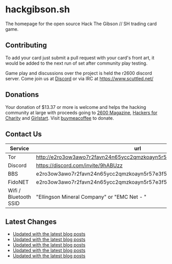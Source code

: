 # hackgibson.sh
The homepage for the open source Hack The Gibson // SH trading card game.


## Contributing

To add your card just submit a pull request with your card's front art, it would be added to the next run of set after community play testing.

Game play and discussions over the project is held the r2600 discord server. Come join us at [Discord](https://discord.com/invite/9hABUzz) or via IRC at https://www.scuttled.net/


## Donations

Your donation of $13.37 or more is welcome and helps the hacking community at large with proceeds going to [2600 Magazine](https://2600.com/), [Hackers for Charity](https://hackersforcharity.org) and [Girlstart](https://girlstart.org).  Visit [buymeacoffee](https://www.buymeacoffee.com/hackgibson.sh) to donate.


## Contact Us

Service | url
-|-
Tor | http://e2ro3ow3awo7r2favn24n65ycc2qmzkoayn5r57e3f56nvjwdcgg32ad.onion
Discord | https://discord.com/invite/9hABUzz
BBS | e2ro3ow3awo7r2favn24n65ycc2qmzkoayn5r57e3f56nvjwdcgg32ad.onion:23
FidoNET | e2ro3ow3awo7r2favn24n65ycc2qmzkoayn5r57e3f56nvjwdcgg32ad.onion:24554
Wifi / Bluetooth SSID | "Ellingson Mineral Company" or "EMC Net - <fidonet address>"

## Latest Changes
<!-- BLOG-POST-LIST:START -->
- [Updated with the latest blog posts](https://github.com/DFW2600/hackgibson.sh/commit/26dc2b235ed5550a689fac7962a1c4f48ff2b19c)
- [Updated with the latest blog posts](https://github.com/DFW2600/hackgibson.sh/commit/9257b8d6439d17839f13b655c2826e20bb1c9bce)
- [Updated with the latest blog posts](https://github.com/DFW2600/hackgibson.sh/commit/7065eb6809bc63e981f6fca3d85796a52b83c76c)
- [Updated with the latest blog posts](https://github.com/DFW2600/hackgibson.sh/commit/603fc74059341a01a33d61d455f66b2ce103ac9b)
- [Updated with the latest blog posts](https://github.com/DFW2600/hackgibson.sh/commit/200595570579be250c6b4ba4264f72d07297aec4)
<!-- BLOG-POST-LIST:END -->
